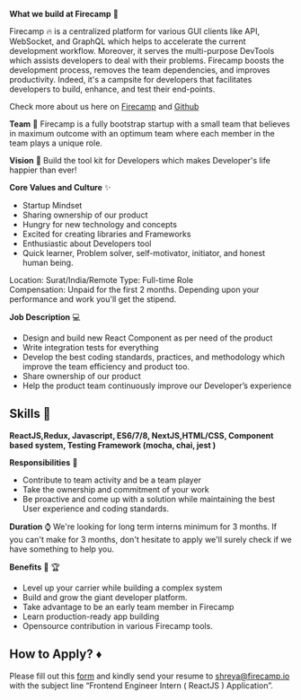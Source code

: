 **What we build at Firecamp** :hammer:

Firecamp :fire:  is a centralized platform for various GUI clients like API, WebSocket, and GraphQL which helps to accelerate the current development workflow.
Moreover, it serves the multi-purpose DevTools which assists developers to deal with their problems. 
Firecamp boosts the development process, removes the team dependencies, and improves productivity. Indeed, it's a campsite for developers that facilitates developers to build, enhance, and test their end-points.

Check more about us here on [Firecamp](https://firecamp.io) and [Github](https://github.com/Firecampapp)

**Team** :dancers: 
Firecamp is a fully bootstrap startup with a small team that believes in maximum outcome with an optimum team where each member in the team plays a unique role.  

**Vision** :milky_way:
Build the tool kit for Developers which makes Developer's life happier than ever!

**Core Values and Culture** :sparkles:
* Startup Mindset
* Sharing ownership of our product
* Hungry for new technology and concepts
* Excited for creating libraries and Frameworks
* Enthusiastic about Developers tool
* Quick learner, Problem solver, self-motivator, initiator, and honest human being. 

Location: Surat/India/Remote
Type: Full-time Role   
Compensation: Unpaid for the first 2 months. Depending upon your performance and work you'll get the stipend.

**Job Description** :computer:

- Design and build new React Component as per need of the product
- Write integration tests for everything
- Develop the best coding standards, practices, and methodology which improve the team efficiency and product too.
- Share ownership of our product
- Help the product team continuously improve our Developer’s experience 

## **Skills** 🔆 
**ReactJS,Redux, Javascript, ES6/7/8, NextJS,HTML/CSS, Component based system, Testing Framework (mocha, chai, jest )**

**Responsibilities** :nut_and_bolt:
* Contribute to team activity and be a team player
* Take the ownership and commitment of your work 
* Be proactive and come up with a solution while maintaining the best User experience and coding standards.


**Duration** ⌚
We're looking for long term interns minimum for 3 months. If you can't make for 3 months, don't hesitate to apply we'll surely check if we have something to help you. 

**Benefits** 🔭 🏆
* Level up your carrier while building a complex system
* Build and grow the giant developer platform. 
* Take advantage to be an early team member in Firecamp
* Learn production-ready app building 
* Opensource contribution in various Firecamp tools.  

**How to Apply?** ♦️
----

Please fill out this [form](https://forms.gle/R82DVcMFDggQkSdu5) and
kindly send your resume to shreya@firecamp.io with the subject line “Frontend Engineer Intern ( ReactJS ) Application”. 


